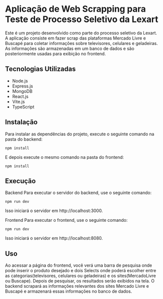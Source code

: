 # Aplicação de Web Scrapping para Teste de Processo Seletivo da Lexart

Este é um projeto desenvolvido como parte do processo seletivo da Lexart. A aplicação consiste em fazer scrap das plataformas Mercado Livre e Buscapé para coletar informações sobre televisores, celulares e geladeiras. As informações são armazenadas em um banco de dados e são posteriormente usadas para exibição no frontend.

## Tecnologias Utilizadas

- Node.js
- Express.js
- MongoDB
- React.js
- Vite.js
- TypeScript

## Instalação

Para instalar as dependências do projeto, execute o seguinte comando na pasta do backend:

`npm install`

E depois execute o mesmo comando na pasta do frontend:

`npm install`

## Execução

Backend
Para executar o servidor do backend, use o seguinte comando:


`npm run dev`

Isso iniciará o servidor em http://localhost:3000.

Frontend
Para executar o frontend, use o seguinte comando:

`npm run dev`

Isso iniciará o servidor em http://localhost:8080.

## Uso
Ao acessar a página do frontend, você verá uma barra de pesquisa onde pode inserir o produto desejado e dois Selects onde poderá escolher entre as categorias(televisores, celulares ou geladeiras) e os sites(MercadoLivre ou Buscape). Depois de pesquisar, os resultados serão exibidos na tela. O backend scrapará as informações relevantes dos sites Mercado Livre e Buscapé e armazenará essas informações no banco de dados.
